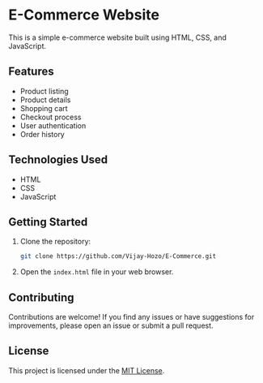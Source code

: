 # E-Commerce Website

This is a simple e-commerce website built using HTML, CSS, and JavaScript.

## Features

- Product listing
- Product details
- Shopping cart
- Checkout process
- User authentication
- Order history

## Technologies Used

- HTML
- CSS
- JavaScript

## Getting Started

1. Clone the repository:

    ```bash
    git clone https://github.com/Vijay-Hozo/E-Commerce.git
    ```

2. Open the `index.html` file in your web browser.

## Contributing

Contributions are welcome! If you find any issues or have suggestions for improvements, please open an issue or submit a pull request.

## License

This project is licensed under the [MIT License](LICENSE).